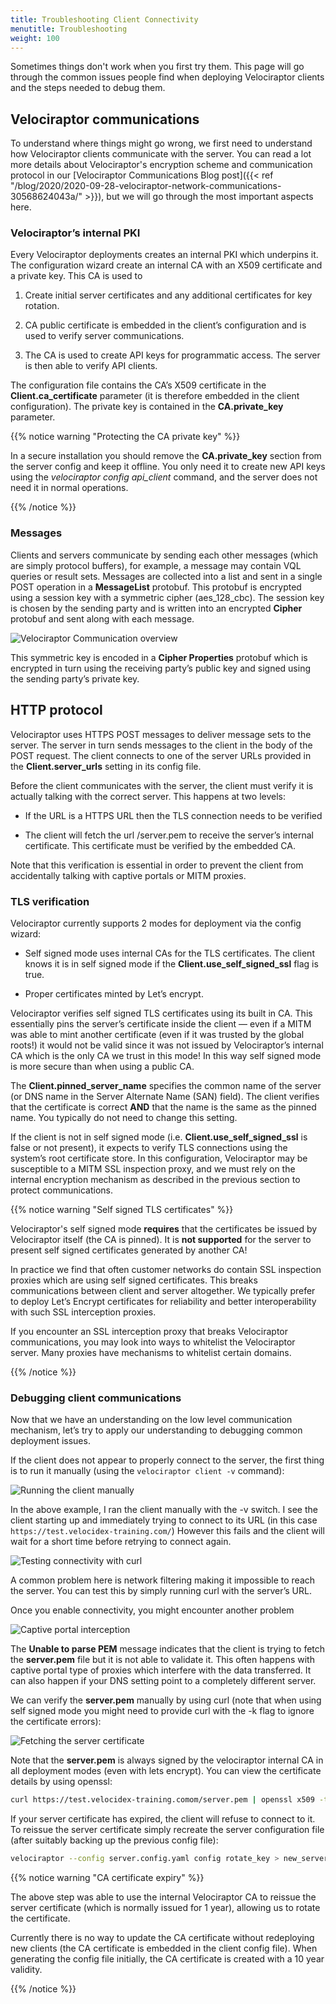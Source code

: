 ```yaml
---
title: Troubleshooting Client Connectivity
menutitle: Troubleshooting
weight: 100
---
```


Sometimes things don't work when you first try them. This page will go
through the common issues people find when deploying Velociraptor
clients and the steps needed to debug them.

## Velociraptor communications

To understand where things might go wrong, we first need to understand
how Velociraptor clients communicate with the server. You can read a lot more details about Velociraptor's encryption scheme and communication protocol in our [Velociraptor Communications Blog post]({{< ref "/blog/2020/2020-09-28-velociraptor-network-communications-30568624043a/" >}}), but we will go through the most important aspects here.

### Velociraptor’s internal PKI

Every Velociraptor deployments creates an internal PKI which underpins
it. The configuration wizard create an internal CA with an X509
certificate and a private key. This CA is used to

1. Create initial server certificates and any additional certificates
   for key rotation.

1. CA public certificate is embedded in the client’s configuration and
   is used to verify server communications.

1. The CA is used to create API keys for programmatic access. The
   server is then able to verify API clients.

The configuration file contains the CA’s X509 certificate in the
**Client.ca_certificate** parameter (it is therefore embedded in the
client configuration). The private key is contained in the
**CA.private_key** parameter.

{{% notice warning "Protecting the CA private key" %}}

In a secure installation you should remove the **CA.private_key**
section from the server config and keep it offline. You only need it
to create new API keys using the *velociraptor config api_client*
command, and the server does not need it in normal operations.

{{% /notice %}}

### Messages

Clients and servers communicate by sending each other messages (which are simply protocol buffers), for example, a message may contain VQL queries or result sets. Messages are collected into a list and sent in a single POST operation in a **MessageList** protobuf. This protobuf is encrypted using a session key with a symmetric cipher (aes_128_cbc). The session key is chosen by the sending party and is written into an encrypted **Cipher** protobuf and sent along with each message.

![Velociraptor Communication overview](1ntQkR2sRm8mIg5vkYjngEg.png)

This symmetric key is encoded in a **Cipher Properties** protobuf which is encrypted in turn using the receiving party’s public key and signed using the sending party’s private key.

## HTTP protocol

Velociraptor uses HTTPS POST messages to deliver message sets to the
server. The server in turn sends messages to the client in the body of
the POST request. The client connects to one of the server URLs
provided in the **Client.server_urls** setting in its config file.

Before the client communicates with the server, the client must verify
it is actually talking with the correct server. This happens at two
levels:

* If the URL is a HTTPS URL then the TLS connection needs to be
  verified

* The client will fetch the url /server.pem to receive the server’s
  internal certificate. This certificate must be verified by the
  embedded CA.

Note that this verification is essential in order to prevent the
client from accidentally talking with captive portals or MITM proxies.

### TLS verification

Velociraptor currently supports 2 modes for deployment via the config
wizard:

* Self signed mode uses internal CAs for the TLS certificates. The
  client knows it is in self signed mode if the
  **Client.use_self_signed_ssl** flag is true.

* Proper certificates minted by Let’s encrypt.

Velociraptor verifies self signed TLS certificates using its built in
CA. This essentially pins the server’s certificate inside the client —
even if a MITM was able to mint another certificate (even if it was
trusted by the global roots!) it would not be valid since it was not
issued by Velociraptor’s internal CA which is the only CA we trust in
this mode! In this way self signed mode is more secure than when using
a public CA.

The **Client.pinned_server_name** specifies the common name of the
server (or DNS name in the Server Alternate Name (SAN) field). The
client verifies that the certificate is correct **AND** that the name
is the same as the pinned name. You typically do not need to change
this setting.

If the client is not in self signed mode
(i.e. **Client.use_self_signed_ssl** is false or not present), it
expects to verify TLS connections using the system’s root certificate
store. In this configuration, Velociraptor may be susceptible to a
MITM SSL inspection proxy, and we must rely on the internal encryption
mechanism as described in the previous section to protect
communications.

{{% notice warning "Self signed TLS certificates" %}}

Velociraptor's self signed mode **requires** that the certificates be
issued by Velociraptor itself (the CA is pinned). It is **not
supported** for the server to present self signed certificates
generated by another CA!

In practice we find that often customer networks do contain SSL
inspection proxies which are using self signed certificates. This
breaks communications between client and server altogether. We
typically prefer to deploy Let’s Encrypt certificates for reliability
and better interoperability with such SSL interception proxies.

If you encounter an SSL interception proxy that breaks Velociraptor
communications, you may look into ways to whitelist the Velociraptor
server. Many proxies have mechanisms to whitelist certain domains.

{{% /notice %}}

### Debugging client communications

Now that we have an understanding on the low level communication
mechanism, let’s try to apply our understanding to debugging common
deployment issues.

If the client does not appear to properly connect to the server, the
first thing is to run it manually (using the `velociraptor client -v`
command):

![Running the client manually](1TOeyrCcX69mtUdO8E4ZK9g.png)

In the above example, I ran the client manually with the -v switch. I
see the client starting up and immediately trying to connect to its
URL (in this case `https://test.velocidex-training.com/`) However
this fails and the client will wait for a short time before retrying
to connect again.

![Testing connectivity with curl](1IzCgKdN28sjntuxd9mUJew.png)

A common problem here is network filtering making it impossible to
reach the server. You can test this by simply running curl with the
server’s URL.

Once you enable connectivity, you might encounter another problem

![Captive portal interception](1p3MPNfTbXBzNMs-X4yv4SA.png)

The **Unable to parse PEM** message indicates that the client is
trying to fetch the **server.pem** file but it is not able to validate
it. This often happens with captive portal type of proxies which
interfere with the data transferred. It can also happen if your DNS
setting point to a completely different server.

We can verify the **server.pem** manually by using curl (note that
when using self signed mode you might need to provide curl with the -k
flag to ignore the certificate errors):

![Fetching the server certificate](1P9W4CnX9qNLGiRgnHGyLAw.png)

Note that the **server.pem** is always signed by the velociraptor
internal CA in all deployment modes (even with lets encrypt). You can
view the certificate details by using openssl:

```bash
curl https://test.velocidex-training.comom/server.pem | openssl x509 -text
```

If your server certificate has expired, the client will refuse to
connect to it. To reissue the server certificate simply recreate the
server configuration file (after suitably backing up the previous
config file):

```bash
velociraptor --config server.config.yaml config rotate_key > new_server.config.yaml
```

{{% notice warning "CA certificate expiry" %}}

The above step was able to use the internal Velociraptor CA to reissue
the server certificate (which is normally issued for 1 year), allowing
us to rotate the certificate.

Currently there is no way to update the CA certificate without
redeploying new clients (the CA certificate is embedded in the client
config file). When generating the config file initially, the CA
certificate is created with a 10 year validity.

{{% /notice %}}
